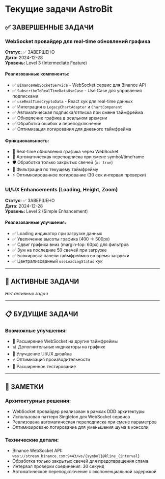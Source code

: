 # Текущие задачи AstroBit

## ✅ ЗАВЕРШЕННЫЕ ЗАДАЧИ

### WebSocket провайдер для real-time обновлений графика
**Статус:** ✅ ЗАВЕРШЕНО  
**Дата:** 2024-12-28  
**Уровень:** Level 3 (Intermediate Feature)

#### Реализованные компоненты:
- ✅ `BinanceWebSocketService` - WebSocket сервис для Binance API
- ✅ `SubscribeToRealTimeDataUseCase` - Use Case для управления подписками
- ✅ `useRealTimeCryptoData` - React хук для real-time данных
- ✅ Интеграция в `LegacyChartAdapter` и `ChartComponent`
- ✅ Автоматическая подписка/отписка при смене таймфрейма
- ✅ Обновление графика в реальном времени
- ✅ Обработка ошибок и переподключение
- ✅ Оптимизация логирования для дневного таймфрейма

#### Функциональность:
- 📡 Real-time обновления графика через WebSocket
- 🔄 Автоматическая переподписка при смене symbol/timeframe
- 🛡️ Обработка только закрытых свечей (`x: true`)
- 🔧 Фильтрация по текущему таймфрейму
- ⚡ Оптимизированное логирование (30 сек интервал проверки)

### UI/UX Enhancements (Loading, Height, Zoom)
**Статус:** ✅ ЗАВЕРШЕНО  
**Дата:** 2024-12-28  
**Уровень:** Level 2 (Simple Enhancement)

#### Реализованные улучшения:
- ✅ Loading индикатор при загрузке данных
- ✅ Увеличение высоты графика (400 → 500px)
- ✅ Сдвиг графика вниз (margin-top: 60px) для фильтров
- ✅ Зум на последние 50 свечей при загрузке
- ✅ Блокировка панели таймфреймов во время загрузки
- ✅ Централизованный `useLoadingStatus` хук

---

## 🎯 АКТИВНЫЕ ЗАДАЧИ

*Нет активных задач*

---

## 📋 БУДУЩИЕ ЗАДАЧИ

### Возможные улучшения:
- 🔮 Расширение WebSocket на другие таймфреймы
- 📊 Дополнительные индикаторы на графике
- 🎨 Улучшение UI/UX дизайна
- ⚡ Оптимизация производительности
- 🧪 Расширенное тестирование

---

## 📝 ЗАМЕТКИ

### Архитектурные решения:
- WebSocket провайдер реализован в рамках DDD архитектуры
- Использован паттерн Singleton для WebSocket сервиса
- Реализована автоматическая переподписка при смене параметров
- Оптимизировано логирование для уменьшения шума в консоли

### Технические детали:
- Binance WebSocket API: `wss://stream.binance.com:9443/ws/{symbol}@kline_{interval}`
- Обработка только закрытых свечей для предотвращения спама
- Интервал проверки соединения: 30 секунд
- Автоматическое переподключение с экспоненциальной задержкой 